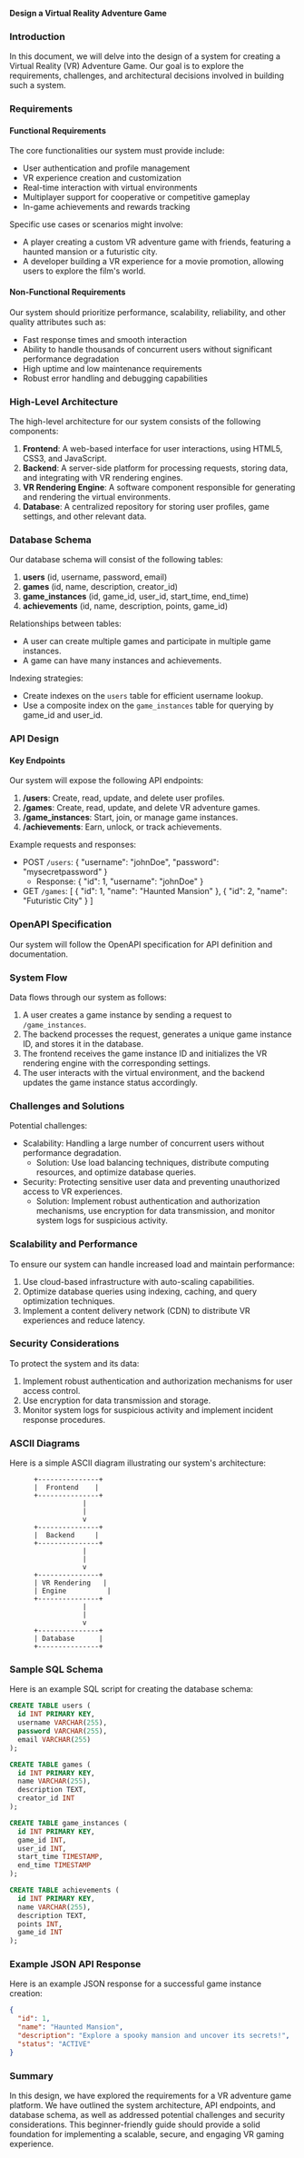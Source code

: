 **Design a Virtual Reality Adventure Game**

### Introduction

In this document, we will delve into the design of a system for creating a Virtual Reality (VR) Adventure Game. Our goal is to explore the requirements, challenges, and architectural decisions involved in building such a system.

### Requirements

#### Functional Requirements

The core functionalities our system must provide include:

* User authentication and profile management
* VR experience creation and customization
* Real-time interaction with virtual environments
* Multiplayer support for cooperative or competitive gameplay
* In-game achievements and rewards tracking

Specific use cases or scenarios might involve:

* A player creating a custom VR adventure game with friends, featuring a haunted mansion or a futuristic city.
* A developer building a VR experience for a movie promotion, allowing users to explore the film's world.

#### Non-Functional Requirements

Our system should prioritize performance, scalability, reliability, and other quality attributes such as:

* Fast response times and smooth interaction
* Ability to handle thousands of concurrent users without significant performance degradation
* High uptime and low maintenance requirements
* Robust error handling and debugging capabilities

### High-Level Architecture

The high-level architecture for our system consists of the following components:

1. **Frontend**: A web-based interface for user interactions, using HTML5, CSS3, and JavaScript.
2. **Backend**: A server-side platform for processing requests, storing data, and integrating with VR rendering engines.
3. **VR Rendering Engine**: A software component responsible for generating and rendering the virtual environments.
4. **Database**: A centralized repository for storing user profiles, game settings, and other relevant data.

### Database Schema

Our database schema will consist of the following tables:

1. **users** (id, username, password, email)
2. **games** (id, name, description, creator_id)
3. **game_instances** (id, game_id, user_id, start_time, end_time)
4. **achievements** (id, name, description, points, game_id)

Relationships between tables:

* A user can create multiple games and participate in multiple game instances.
* A game can have many instances and achievements.

Indexing strategies:

* Create indexes on the `users` table for efficient username lookup.
* Use a composite index on the `game_instances` table for querying by game_id and user_id.

### API Design

#### Key Endpoints

Our system will expose the following API endpoints:

1. **/users**: Create, read, update, and delete user profiles.
2. **/games**: Create, read, update, and delete VR adventure games.
3. **/game_instances**: Start, join, or manage game instances.
4. **/achievements**: Earn, unlock, or track achievements.

Example requests and responses:

* POST `/users`: { "username": "johnDoe", "password": "mysecretpassword" }
	+ Response: { "id": 1, "username": "johnDoe" }
* GET `/games`: [ { "id": 1, "name": "Haunted Mansion" }, { "id": 2, "name": "Futuristic City" } ]

### OpenAPI Specification

Our system will follow the OpenAPI specification for API definition and documentation.

### System Flow

Data flows through our system as follows:

1. A user creates a game instance by sending a request to `/game_instances`.
2. The backend processes the request, generates a unique game instance ID, and stores it in the database.
3. The frontend receives the game instance ID and initializes the VR rendering engine with the corresponding settings.
4. The user interacts with the virtual environment, and the backend updates the game instance status accordingly.

### Challenges and Solutions

Potential challenges:

* Scalability: Handling a large number of concurrent users without performance degradation.
	+ Solution: Use load balancing techniques, distribute computing resources, and optimize database queries.
* Security: Protecting sensitive user data and preventing unauthorized access to VR experiences.
	+ Solution: Implement robust authentication and authorization mechanisms, use encryption for data transmission, and monitor system logs for suspicious activity.

### Scalability and Performance

To ensure our system can handle increased load and maintain performance:

1. Use cloud-based infrastructure with auto-scaling capabilities.
2. Optimize database queries using indexing, caching, and query optimization techniques.
3. Implement a content delivery network (CDN) to distribute VR experiences and reduce latency.

### Security Considerations

To protect the system and its data:

1. Implement robust authentication and authorization mechanisms for user access control.
2. Use encryption for data transmission and storage.
3. Monitor system logs for suspicious activity and implement incident response procedures.

### ASCII Diagrams

Here is a simple ASCII diagram illustrating our system's architecture:
```
      +---------------+
      |  Frontend    |
      +---------------+
                  |
                  |
                  v
      +---------------+
      |  Backend     |
      +---------------+
                  |
                  |
                  v
      +---------------+
      | VR Rendering   |
      | Engine          |
      +---------------+
                  |
                  |
                  v
      +---------------+
      | Database      |
      +---------------+
```
### Sample SQL Schema

Here is an example SQL script for creating the database schema:
```sql
CREATE TABLE users (
  id INT PRIMARY KEY,
  username VARCHAR(255),
  password VARCHAR(255),
  email VARCHAR(255)
);

CREATE TABLE games (
  id INT PRIMARY KEY,
  name VARCHAR(255),
  description TEXT,
  creator_id INT
);

CREATE TABLE game_instances (
  id INT PRIMARY KEY,
  game_id INT,
  user_id INT,
  start_time TIMESTAMP,
  end_time TIMESTAMP
);

CREATE TABLE achievements (
  id INT PRIMARY KEY,
  name VARCHAR(255),
  description TEXT,
  points INT,
  game_id INT
);
```
### Example JSON API Response

Here is an example JSON response for a successful game instance creation:
```json
{
  "id": 1,
  "name": "Haunted Mansion",
  "description": "Explore a spooky mansion and uncover its secrets!",
  "status": "ACTIVE"
}
```
### Summary

In this design, we have explored the requirements for a VR adventure game platform. We have outlined the system architecture, API endpoints, and database schema, as well as addressed potential challenges and security considerations. This beginner-friendly guide should provide a solid foundation for implementing a scalable, secure, and engaging VR gaming experience.